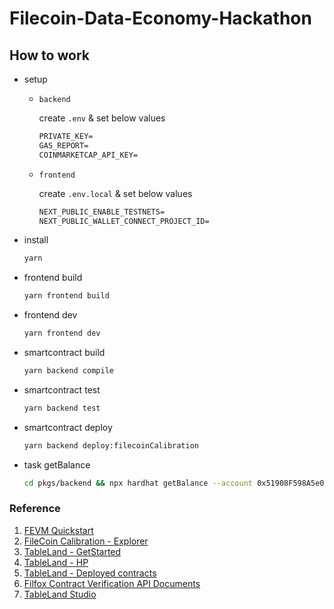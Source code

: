 # Filecoin-Data-Economy-Hackathon

## How to work

- setup

  - `backend`

    create `.env` & set below values

    ```txt
    PRIVATE_KEY=
    GAS_REPORT=
    COINMARKETCAP_API_KEY=
    ```

  - `frontend`

    create `.env.local` & set below values

    ```txt
    NEXT_PUBLIC_ENABLE_TESTNETS=
    NEXT_PUBLIC_WALLET_CONNECT_PROJECT_ID=
    ```

- install

  ```Bash
  yarn
  ```

- frontend build

  ```bash
  yarn frontend build
  ```

- frontend dev

  ```bash
  yarn frontend dev
  ```

- smartcontract build

  ```bash
  yarn backend compile
  ```

- smartcontract test

  ```bash
  yarn backend test
  ```

- smartcontract deploy

  ```bash
  yarn backend deploy:filecoinCalibration
  ```

- task getBalance

  ```bash
  cd pkgs/backend && npx hardhat getBalance --account 0x51908F598A5e0d8F1A3bAbFa6DF76F9704daD072 --network filecoinCalibration
  ```

### Reference

1. [FEVM Quickstart](https://docs.filecoin.io/smart-contracts/developing-contracts/hardhat)
2. [FileCoin Calibration - Explorer](https://calibration.filscan.io/en)
3. [TableLand - GetStarted](https://docs.tableland.xyz/smart-contracts/get-started)
4. [TableLand - HP](https://tableland.xyz/)
5. [TableLand - Deployed contracts](https://docs.tableland.xyz/smart-contracts/deployed-contracts)
6. [Filfox Contract Verification API Documents](https://filfox.notion.site/Filfox-Contract-Verification-API-Documents-c48d361c949348acb0bf806871ddd2c2)
7. [TableLand Studio](https://studio.tableland.xyz/mashharuki/monas)
